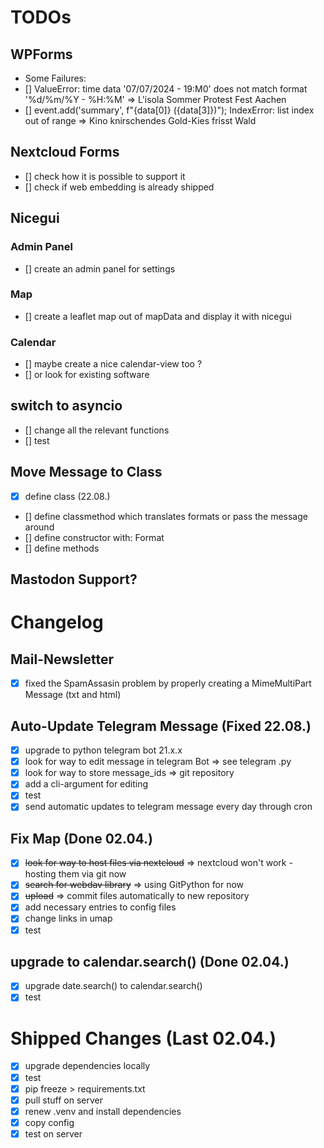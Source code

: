 
# TODOs

## WPForms

- Some Failures:
- [] ValueError: time data '07/07/2024 - 19:M0' does not match format '%d/%m/%Y - %H:%M'  => L'isola Sommer Protest Fest Aachen
- [] event.add('summary', f"{data[0]} ({data[3]})"); IndexError: list index out of range => Kino knirschendes Gold-Kies frisst Wald

## Nextcloud Forms

- [] check how it is possible to support it
- [] check if web embedding is already shipped

## Nicegui

### Admin Panel

- [] create an admin panel for settings

### Map

- [] create a leaflet map out of mapData and display it with nicegui

### Calendar

- [] maybe create a nice calendar-view too ?
- [] or look for existing software

## switch to asyncio

- [] change all the relevant functions
- [] test

## Move Message to Class

- [X] define class (22.08.)
- [] define classmethod which translates formats or pass the message around
- [] define constructor with: Format
- [] define methods

## Mastodon Support?

# Changelog

## Mail-Newsletter

- [x] fixed the SpamAssasin problem by properly creating a MimeMultiPart Message (txt and html)

## Auto-Update Telegram Message (Fixed 22.08.)

- [x] upgrade to python telegram bot 21.x.x
- [x] look for way to edit message in telegram Bot => see telegram .py
- [x] look for way to store message_ids => git repository
- [x] add a cli-argument for editing
- [x] test
- [x] send automatic updates to telegram message every day through cron

## Fix Map (Done 02.04.)

- [x] ~~look for way to host files via nextcloud~~ => nextcloud won't work - hosting them via git now
- [x] ~~search for webdav library~~ => using GitPython for now
- [x] ~~upload~~ => commit files automatically to new repository
- [x] add necessary entries to config files
- [x] change links in umap
- [x] test

## upgrade to calendar.search() (Done 02.04.)

- [x] upgrade date.search() to calendar.search()
- [x] test

# Shipped Changes (Last 02.04.)

- [x] upgrade dependencies locally
- [x] test
- [x] pip freeze > requirements.txt
- [x] pull stuff on server
- [x] renew .venv and install dependencies
- [x] copy config
- [x] test on server
